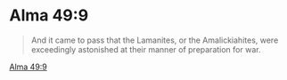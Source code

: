 # Alma 49:9

> And it came to pass that the Lamanites, or the Amalickiahites, were exceedingly astonished at their manner of preparation for war.

[Alma 49:9](https://www.churchofjesuschrist.org/study/scriptures/bofm/alma/49?lang=eng&id=p9#p9)


